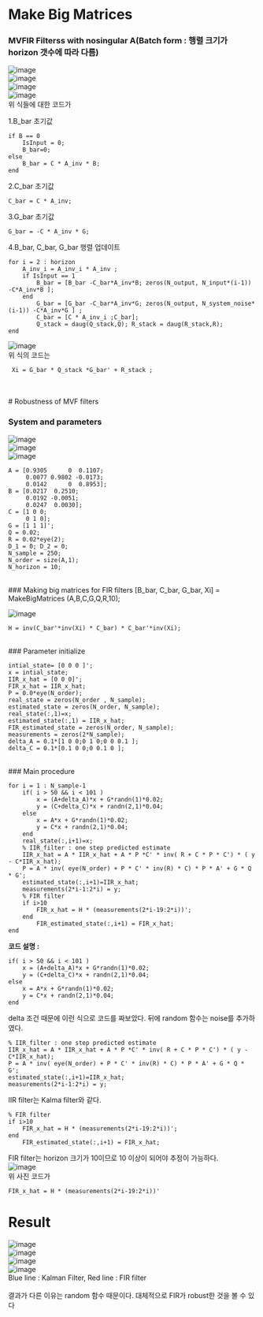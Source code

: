# Make Big Matrices
### MVFIR Filterss with nosingular A(Batch form : 행렬 크기가 horizon 갯수에 따라 다름)
![image](https://user-images.githubusercontent.com/42115807/103977753-3bddea00-51bd-11eb-8ca4-75b4b67e1d6c.png)<br>
![image](https://user-images.githubusercontent.com/42115807/103977762-426c6180-51bd-11eb-95a9-4191ec842d1e.png)<br>
![image](https://user-images.githubusercontent.com/42115807/103977771-49936f80-51bd-11eb-8122-a595894bfe57.png)<br>
![image](https://user-images.githubusercontent.com/42115807/103977780-4ef0ba00-51bd-11eb-942c-eef883b9fd59.png)<br>
위 식들에 대한 코드가<br>

1.B_bar 초기값<br>

    if B == 0
        IsInput = 0;
        B_bar=0;
    else
        B_bar = C * A_inv * B;
    end

2.C_bar 초기값<br>

    C_bar = C * A_inv;

3.G_bar 초기값<br>

    G_bar = -C * A_inv * G;

4.B_bar, C_bar, G_bar 행렬 업데이트

    for i = 2 : horizon
        A_inv_i = A_inv_i * A_inv ;
        if IsInput == 1
            B_bar = [B_bar -C_bar*A_inv*B; zeros(N_output, N_input*(i-1)) -C*A_inv*B ];
        end
            G_bar = [G_bar -C_bar*A_inv*G; zeros(N_output, N_system_noise*(i-1)) -C*A_inv*G ] ;
            C_bar = [C * A_inv_i ;C_bar];
            Q_stack = daug(Q_stack,Q); R_stack = daug(R_stack,R);
    end

![image](https://user-images.githubusercontent.com/42115807/103978196-464cb380-51be-11eb-952c-ace72d0537a9.png)<br>
위 식의 코드는<br>

     Xi = G_bar * Q_stack *G_bar' + R_stack ;
     
<br>
<br>
# Robustness of MVF filters

### System and parameters
![image](https://user-images.githubusercontent.com/42115807/103979047-3930c400-51c0-11eb-8af7-a48c907107ac.png)<br>
![image](https://user-images.githubusercontent.com/42115807/103979094-4e0d5780-51c0-11eb-913e-c95d0566c6f2.png)<br>
![image](https://user-images.githubusercontent.com/42115807/103980467-4a2f0480-51c3-11eb-935f-a59a22aa1904.png)<br>

    A = [0.9305      0  0.1107; 
         0.0077 0.9802 -0.0173; 
         0.0142      0  0.8953];
    B = [0.0217  0.2510; 
         0.0192 -0.0051; 
         0.0247  0.0030];
    C = [1 0 0; 
         0 1 0]; 
    G = [1 1 1]';  
    Q = 0.02; 
    R = 0.02*eye(2);
    D_1 = 0; D_2 = 0;
    N_sample = 250; 
    N_order = size(A,1); 
    N_horizon = 10;

<br>
### Making big matrices for FIR filters
    [B_bar, C_bar, G_bar, Xi] = MakeBigMatrices (A,B,C,G,Q,R,10);
    
![image](https://user-images.githubusercontent.com/42115807/103978498-ec002280-51be-11eb-9315-a933f14b74ad.png)<br>
    
    H = inv(C_bar'*inv(Xi) * C_bar) * C_bar'*inv(Xi);
 
<br>
### Parameter initialize

    intial_state= [0 0 0 ]'; 
    x = intial_state;
    IIR_x_hat = [0 0 0]'; 
    FIR_x_hat = IIR_x_hat;
    P = 0.0*eye(N_order); 
    real_state = zeros(N_order , N_sample);
    estimated_state = zeros(N_order, N_sample); 
    real_state(:,1)=x;
    estimated_state(:,1) = IIR_x_hat;
    FIR_estimated_state = zeros(N_order, N_sample);
    measurements = zeros(2*N_sample);
    delta_A = 0.1*[1 0 0;0 1 0;0 0 0.1 ];
    delta_C = 0.1*[0.1 0 0;0 0.1 0 ];
  
<br>
### Main procedure

    for i = 1 : N_sample-1
        if( i > 50 && i < 101 )
            x = (A+delta_A)*x + G*randn(1)*0.02;
            y = (C+delta_C)*x + randn(2,1)*0.04;
        else
            x = A*x + G*randn(1)*0.02;
            y = C*x + randn(2,1)*0.04;
        end
        real_state(:,i+1)=x;
        % IIR_filter : one step predicted estimate
        IIR_x_hat = A * IIR_x_hat + A * P *C' * inv( R + C * P * C') * ( y - C*IIR_x_hat);
        P = A * inv( eye(N_order) + P * C' * inv(R) * C) * P * A' + G * Q * G';
        estimated_state(:,i+1)=IIR_x_hat;
        measurements(2*i-1:2*i) = y;
        % FIR filter
        if i>10
            FIR_x_hat = H * (measurements(2*i-19:2*i))';
        end
            FIR_estimated_state(:,i+1) = FIR_x_hat;
    end
    
**코드 설명 :**<br>

    if( i > 50 && i < 101 )
        x = (A+delta_A)*x + G*randn(1)*0.02;
        y = (C+delta_C)*x + randn(2,1)*0.04;
    else
        x = A*x + G*randn(1)*0.02;
        y = C*x + randn(2,1)*0.04;
    end

delta 조건 때문에 이런 식으로 코드를 짜보았다. 뒤에 random 함수는 noise를 추가하였다.<br>

    % IIR_filter : one step predicted estimate
    IIR_x_hat = A * IIR_x_hat + A * P *C' * inv( R + C * P * C') * ( y - C*IIR_x_hat);
    P = A * inv( eye(N_order) + P * C' * inv(R) * C) * P * A' + G * Q * G';
    estimated_state(:,i+1)=IIR_x_hat;
    measurements(2*i-1:2*i) = y;
    
IIR filter는 Kalma filter와 같다.<br>

    % FIR filter
    if i>10
        FIR_x_hat = H * (measurements(2*i-19:2*i))';
    end
        FIR_estimated_state(:,i+1) = FIR_x_hat;

FIR filter는 horizon 크기가 10이므로 10 이상이 되어야 추정이 가능하다.<br>
![image](https://user-images.githubusercontent.com/42115807/103981006-45b71b80-51c4-11eb-88f1-60635733339e.png)<br>
위 사진 코드가<br>

    FIR_x_hat = H * (measurements(2*i-19:2*i))'

# Result
![image](https://user-images.githubusercontent.com/42115807/103981197-b3634780-51c4-11eb-98ee-fa06c87cccdb.png)<br>
![image](https://user-images.githubusercontent.com/42115807/103981211-bb22ec00-51c4-11eb-916a-2f51d6de8e79.png)<br>
![image](https://user-images.githubusercontent.com/42115807/103981242-c8d87180-51c4-11eb-8ec4-e7da14e27992.png)<br>
![image](https://user-images.githubusercontent.com/42115807/103981259-d130ac80-51c4-11eb-8929-d2a22699c4ad.png)<br>
Blue line : Kalman Filter, Red line : FIR filter<br>
<br>
결과가 다른 이유는 random 함수 때문이다. 대체적으로 FIR가 robust한 것을 볼 수 있다

